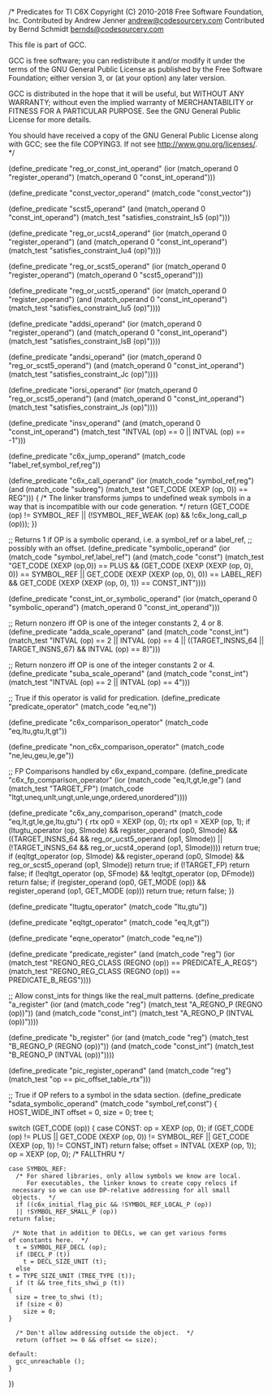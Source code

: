 /* Predicates for TI C6X
   Copyright (C) 2010-2018 Free Software Foundation, Inc.
   Contributed by Andrew Jenner <andrew@codesourcery.com>
   Contributed by Bernd Schmidt <bernds@codesourcery.com>

   This file is part of GCC.

   GCC is free software; you can redistribute it and/or modify it
   under the terms of the GNU General Public License as published
   by the Free Software Foundation; either version 3, or (at your
   option) any later version.

   GCC is distributed in the hope that it will be useful, but WITHOUT
   ANY WARRANTY; without even the implied warranty of MERCHANTABILITY
   or FITNESS FOR A PARTICULAR PURPOSE.  See the GNU General Public
   License for more details.

   You should have received a copy of the GNU General Public License
   along with GCC; see the file COPYING3.  If not see
   <http://www.gnu.org/licenses/>.  */

(define_predicate "reg_or_const_int_operand"
  (ior (match_operand 0 "register_operand")
       (match_operand 0 "const_int_operand")))

(define_predicate "const_vector_operand"
  (match_code "const_vector"))

(define_predicate "scst5_operand"
  (and (match_operand 0 "const_int_operand")
       (match_test "satisfies_constraint_Is5 (op)")))

(define_predicate "reg_or_ucst4_operand"
  (ior (match_operand 0 "register_operand")
       (and (match_operand 0 "const_int_operand")
	    (match_test "satisfies_constraint_Iu4 (op)"))))

(define_predicate "reg_or_scst5_operand"
  (ior (match_operand 0 "register_operand")
       (match_operand 0 "scst5_operand")))

(define_predicate "reg_or_ucst5_operand"
  (ior (match_operand 0 "register_operand")
       (and (match_operand 0 "const_int_operand")
	    (match_test "satisfies_constraint_Iu5 (op)"))))

(define_predicate "addsi_operand"
  (ior (match_operand 0 "register_operand")
       (and (match_operand 0 "const_int_operand")
	    (match_test "satisfies_constraint_IsB (op)"))))

(define_predicate "andsi_operand"
  (ior (match_operand 0 "reg_or_scst5_operand")
       (and (match_operand 0 "const_int_operand")
	    (match_test "satisfies_constraint_Jc (op)"))))

(define_predicate "iorsi_operand"
  (ior (match_operand 0 "reg_or_scst5_operand")
       (and (match_operand 0 "const_int_operand")
	    (match_test "satisfies_constraint_Js (op)"))))

(define_predicate "insv_operand"
  (and (match_operand 0 "const_int_operand")
       (match_test "INTVAL (op) == 0 || INTVAL (op) == -1")))

(define_predicate "c6x_jump_operand"
  (match_code "label_ref,symbol_ref,reg"))

(define_predicate "c6x_call_operand"
  (ior (match_code "symbol_ref,reg")
       (and (match_code "subreg")
            (match_test "GET_CODE (XEXP (op, 0)) == REG")))
{
  /* The linker transforms jumps to undefined weak symbols in a way that
     is incompatible with our code generation.  */
  return (GET_CODE (op) != SYMBOL_REF
	  || (!SYMBOL_REF_WEAK (op)
	      && !c6x_long_call_p (op)));
})

;; Returns 1 if OP is a symbolic operand, i.e. a symbol_ref or a label_ref,
;; possibly with an offset.
(define_predicate "symbolic_operand"
  (ior (match_code "symbol_ref,label_ref")
       (and (match_code "const")
	    (match_test "GET_CODE (XEXP (op,0)) == PLUS
			 && (GET_CODE (XEXP (XEXP (op, 0), 0)) == SYMBOL_REF
			     || GET_CODE (XEXP (XEXP (op, 0), 0)) == LABEL_REF)
			 && GET_CODE (XEXP (XEXP (op, 0), 1)) == CONST_INT"))))

(define_predicate "const_int_or_symbolic_operand"
  (ior (match_operand 0 "symbolic_operand")
       (match_operand 0 "const_int_operand")))

;; Return nonzero iff OP is one of the integer constants 2, 4 or 8.
(define_predicate "adda_scale_operand"
  (and (match_code "const_int")
       (match_test "INTVAL (op) == 2 || INTVAL (op) == 4
 		    || ((TARGET_INSNS_64 || TARGET_INSNS_67)
 			&& INTVAL (op) == 8)")))

;; Return nonzero iff OP is one of the integer constants 2 or 4.
(define_predicate "suba_scale_operand"
  (and (match_code "const_int")
       (match_test "INTVAL (op) == 2 || INTVAL (op) == 4")))

;; True if this operator is valid for predication.
(define_predicate "predicate_operator"
  (match_code "eq,ne"))

(define_predicate "c6x_comparison_operator"
  (match_code "eq,ltu,gtu,lt,gt"))

(define_predicate "non_c6x_comparison_operator"
  (match_code "ne,leu,geu,le,ge"))

;; FP Comparisons handled by c6x_expand_compare.
(define_predicate "c6x_fp_comparison_operator"
  (ior (match_code "eq,lt,gt,le,ge")
       (and (match_test "TARGET_FP")
	    (match_code "ltgt,uneq,unlt,ungt,unle,unge,ordered,unordered"))))

(define_predicate "c6x_any_comparison_operand"
  (match_code "eq,lt,gt,le,ge,ltu,gtu")
{
  rtx op0 = XEXP (op, 0);
  rtx op1 = XEXP (op, 1);
  if (ltugtu_operator (op, SImode)
      && register_operand (op0, SImode)
      && ((TARGET_INSNS_64 && reg_or_ucst5_operand (op1, SImode))
	  || (!TARGET_INSNS_64 && reg_or_ucst4_operand (op1, SImode))))
    return true;
  if (eqltgt_operator (op, SImode)
      && register_operand (op0, SImode)
      && reg_or_scst5_operand (op1, SImode))
    return true;
  if (!TARGET_FP)
    return false;
  if (!eqltgt_operator (op, SFmode) && !eqltgt_operator (op, DFmode))
    return false;
  if (register_operand (op0, GET_MODE (op))
      && register_operand (op1, GET_MODE (op)))
    return true;
  return false;
})

(define_predicate "ltugtu_operator"
  (match_code "ltu,gtu"))

(define_predicate "eqltgt_operator"
  (match_code "eq,lt,gt"))

(define_predicate "eqne_operator"
  (match_code "eq,ne"))

(define_predicate "predicate_register"
  (and (match_code "reg")
       (ior (match_test "REGNO_REG_CLASS (REGNO (op)) == PREDICATE_A_REGS")
	    (match_test "REGNO_REG_CLASS (REGNO (op)) == PREDICATE_B_REGS"))))

;; Allow const_ints for things like the real_mult patterns.
(define_predicate "a_register"
  (ior (and (match_code "reg")
	    (match_test "A_REGNO_P (REGNO (op))"))
       (and (match_code "const_int")
	    (match_test "A_REGNO_P (INTVAL (op))"))))

(define_predicate "b_register"
  (ior (and (match_code "reg")
	    (match_test "B_REGNO_P (REGNO (op))"))
       (and (match_code "const_int")
	    (match_test "B_REGNO_P (INTVAL (op))"))))

(define_predicate "pic_register_operand"
  (and (match_code "reg")
       (match_test "op == pic_offset_table_rtx")))

;; True if OP refers to a symbol in the sdata section.
(define_predicate "sdata_symbolic_operand"
  (match_code "symbol_ref,const")
{
  HOST_WIDE_INT offset = 0, size = 0;
  tree t;

  switch (GET_CODE (op))
    {
    case CONST:
      op = XEXP (op, 0);
      if (GET_CODE (op) != PLUS
	  || GET_CODE (XEXP (op, 0)) != SYMBOL_REF
	  || GET_CODE (XEXP (op, 1)) != CONST_INT)
	return false;
      offset = INTVAL (XEXP (op, 1));
      op = XEXP (op, 0);
      /* FALLTHRU */

    case SYMBOL_REF:
      /* For shared libraries, only allow symbols we know are local.
         For executables, the linker knows to create copy relocs if
	 necessary so we can use DP-relative addressing for all small
	 objects.  */
      if ((c6x_initial_flag_pic && !SYMBOL_REF_LOCAL_P (op))
	  || !SYMBOL_REF_SMALL_P (op))
	return false;

     /* Note that in addition to DECLs, we can get various forms
	of constants here.  */
      t = SYMBOL_REF_DECL (op);
      if (DECL_P (t))
        t = DECL_SIZE_UNIT (t);
      else
	t = TYPE_SIZE_UNIT (TREE_TYPE (t));
      if (t && tree_fits_shwi_p (t))
	{
	  size = tree_to_shwi (t);
	  if (size < 0)
	    size = 0;
	}

      /* Don't allow addressing outside the object.  */
      return (offset >= 0 && offset <= size);

    default:
      gcc_unreachable ();
    }
})
